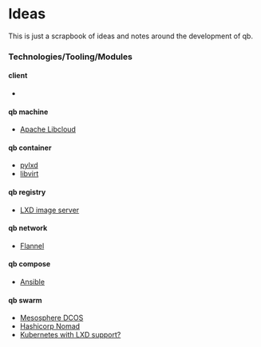 # Ideas
This is just a scrapbook of ideas and notes around the development of qb.

### Technologies/Tooling/Modules

#### client
-

#### qb machine
- [Apache Libcloud](https://libcloud.apache.org/)

#### qb container
- [pylxd](https://pylxd.readthedocs.io/en/latest/)
- [libvirt](http://libvirt.org/)

#### qb registry
- [LXD image server](https://github.com/lxc/lxd/)

#### qb network
- [Flannel](https://github.com/coreos/flannel/)

#### qb compose
- [Ansible](https://www.ansible.com/)

#### qb swarm
- [Mesosphere DCOS](https://dcos.io/)
- [Hashicorp Nomad](https://www.hashicorp.com/blog/nomad.html)
- [Kubernetes with LXD support?](https://github.com/kubernetes/kubernetes/issues/6862)
